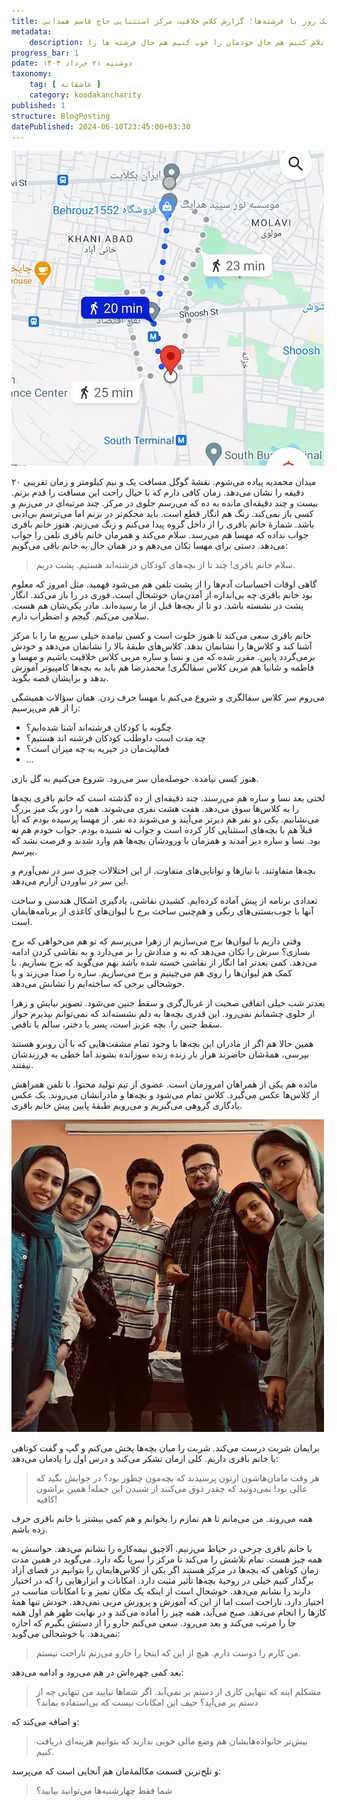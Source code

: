 ```yaml
---
title: یک روز با فرشته‌ها؛ گزارش کلاس خلاقیت مرکز استثنایی حاج قاسم همدانی
metadata: 
    description: به عنوان داوطلب خیریه کودکان فرشته اند کاملاً داوطلبانه آمده‌ایم به مرکز استثنایی حاج قاسم همدانی تا تلاش کنیم هم حال خودمان را خوب کنیم هم حال فرشته ها را
progress_bar: 1
pdate: دوشنبه ۲۱ خرداد ۱۴۰۳
taxonomy:
    tag: [ عاشقانه ]
    category: koodakancharity
published: 1
structure: BlogPosting
datePublished: 2024-06-10T23:45:00+03:30
---
```



![ ب ](e2.webp)
<!--
<div class="align-center">
Generated by <a href="https://www.bing.com/images/create/a-tired-boy-with-his-head-on-his-desk2c-alone-and-w/1-665600a4c07447cab5ccad973f402141?id=KKPJsOo4KsTMs41Fccdfmw%3D%3D&view=detailv2&idpp=genimg&noidpclose=1&thId=OIG2.kH.YxjNHkZpJ1Z7nXYZM&FORM=SYDBIC&ssp=1&safesearch=moderate&setlang=en&cc=XL&PC=SANSAAND">Microsoft Copilot</a>
</div>
-->
میدان محمدیه پیاده می‌شوم. نقشهٔ گوگل مسافت یک و نیم کیلومتر و زمان تقریبی ۲۰ دقیقه را نشان می‌دهد. زمان کافی دارم که با خیال راحت این مسافت را قدم بزنم. بیست و چند دقیقه‌ای مانده به ده که می‌رسم جلوی در مرکز. چند مرتبه‌ای در می‌زنم و کسی باز نمی‌کند. زنگ هم انگار قطع است. باید محکم‌تر در بزنم اما می‌ترسم بی‌ادبی باشد. شمارهٔ خانم باقری را از داخل گروه پیدا می‌کنم و زنگ می‌زنم. هنوز خانم باقری جواب نداده که مهسا هم می‌رسد. سلام می‌کند و همزمان خانم باقری تلفن را جواب می‌دهد. دستی برای مهسا تکان می‌دهم و در همان حال به خانم باقی می‌گویم:

> سلام خانم باقری! چند تا از بچه‌های کودکان فرشته‌اند هستیم. پشت دریم.

گاهی اوقات احساسات آدم‌ها را از پشت تلفن هم می‌شود فهمید. مثل امروز که معلوم بود خانم باقری چه بی‌اندازه از آمدن‌مان خوشحال است. فوری در را باز می‌کند. انگار پشت در نشسته باشد. دو تا از بچه‌ها قبل از ما رسیده‌اند. مادر یکی‌شان هم هست. سلامی می‌کنم. گیجم و اضطراب دارم.

خانم باقری سعی می‌کند تا هنوز خلوت است و کسی نیامده خیلی سریع ما را با مرکز آشنا کند و کلاس‌ها را نشانمان بدهد. کلاس‌های طبقه‌ٔ بالا را نشانمان می‌دهد و خودش برمی‌گردد پایین. مقرر شده که من و نسا و ساره مربی کلاس خلاقیت باشیم و مهسا و فاطمه و شانیا هم مربی کلاس سفالگری! محمدرضا هم باید به بچه‌ها کامپیوتر آموزش بدهد و برایشان قصه بگوید. 

می‌روم سر کلاس سفالگری و شروع می‌کنم با مهسا حرف زدن. همان سؤالات همیشگی را از هم می‌پرسیم:
- چگونه با کودکان فرشته‌اند آشنا شده‌ایم؟
- چه مدت است داوطلب کودکان فرشته اند هستیم؟
- فعالیت‌مان در خیریه به چه میزان است؟
-  ...

هنوز کسی نیامده. حوصله‌مان سر می‌رود. شروع می‌کنیم به گل بازی.

لختی بعد نسا و ساره هم می‌رسند. چند دقیقه‌ای از ده گذشته است که خانم باقری بچه‌ها را به کلاس‌ها سوق می‌دهد. هفت هشت نفری می‌شوند. همه را دور یک میز بزرگ می‌نشانیم. یکی دو نفر هم دیرتر می‌آیند و می‌شوند ده نفر. از مهسا پرسیده بودم که آیا قبلاً هم با بچه‌های استثنایی کار کرده است و جواب **نه** شنیده بودم. جواب خودم هم **نه** بود. نسا و ساره دیر آمدند و همزمان با ورودشان بچه‌ها هم وارد شدند و فرصت نشد که بپرسم. 

بچه‌ها متفاوتند. با نیازها و توانایی‌های متفاوت. از این اختلالات چیزی سر در نمی‌آورم و این سر در نیاوردن آزارم می‌دهد.

تعدادی برنامه از پیش آماده کرده‌ایم. کشیدن نقاشی، یادگیری اشکال هندسی و ساخت آنها با چوب‌بستنی‌های رنگی و هم‌چنین ساخت برج با لیوان‌های کاغذی از برنامه‌هایمان است. 

وقتی داریم با لیوان‌ها برج می‌سازیم از زهرا می‌پرسم که تو هم می‌خواهی که برج بسازی؟ سرش را تکان می‌دهد که نه و مدادش را بر می‌دارد و به نقاشی کردن ادامه می‌دهد. کمی بعدتر اما انگار از نقاشی خسته شده باشد بهم می‌گوید که  برج بسازیم. با کمک هم لیوان‌ها را روی هم می‌چینیم و برج می‌سازیم. ساره را صدا می‌زند و با خوشحالی برجی که ساخته‌ایم را نشانش می‌دهد.

بعدتر شب خیلی اتفاقی صحبت از غربال‌گری و سقط جنین می‌شود. تصویر نیایش و زهرا از جلوی چشمانم نمی‌رود. این قدری بچه‌ها به دلم نشسته‌اند که نمی‌توانم بپذیرم جواز سقط جنین را. بچه عزیز است، پسر یا دختر، سالم یا ناقص.

 همین حالا هم اگر از مادران این بچه‌ها با وجود تمام مشقت‌هایی که با آن روبرو هستند بپرسی، همهٔ‌شان حاضرند هزار بار زنده زنده سوزانده بشوند اما خطی به فرزندشان نیفتند. 

مائده هم یکی از همراهان امروزمان است. عضوی از تیم تولید محتوا. با تلفن همراهش از کلاس‌ها عکس می‌گیرد. کلاس تمام می‌شود و بچه‌ها و مادرانشان می‌روند. یک عکس یادگاری گروهی می‌گیریم و می‌رویم طبقهٔ پایین پیش خانم باقری. 

![ ب ](e1.webp)

برایمان شربت درست می‌کند. شربت را میان بچه‌ها پخش می‌کنم و گپ و گفت کوتاهی با خانم باقری داریم. کلی ازمان تشکر می‌کند و درس اول را یادمان می‌دهد:

> هر وقت مامان‌‌هاشون ازتون پرسیدند که بچه‌مون چطور بود؟ در جوابش بگید که عالی بود! نمی‌دونید که چقدر ذوق می‌کنند از شنیدن این جمله! همین براشون کافیه!

همه می‌روند. من می‌مانم تا هم نمازم را بخوانم و هم کمی بیشتر با خانم باقری حرف زده باشم. 

با خانم باقری چرخی در حیاط می‌زنیم. آلاچیق نیمه‌کاره را نشانم می‌دهد. حواسش به همه چیز هست. تمام تلاشش را می‌کند تا مرکز را سرپا نگه دارد. می‌گوید در همین مدت زمان کوتاهی که بچه‌ها در مرکز هستند اگر یکی از کلاس‌هایمان را بتوانیم در فضای آزاد برگذار کنیم خیلی در روحیهٔ بچه‌ها تأثیر مثبت دارد. امکانات و ابزارهایی را که در اختیار دارند را نشانم می‌دهد. خوشحال است از اینکه یک مکان تمیز و با امکانات مناسب در اختیار دارد. ناراحت است اما از این که آموزش و پرورش مربی نمی‌دهد. خودش تنها همهٔ‌ کارها را انجام می‌دهد. صبح می‌آید، همه چیز را آماده می‌کند و در نهایت ظهر هم اول همه جا را مرتب می‌کند و بعد می‌رود. سعی می‌کنم جارو را از دستش بگیرم که اجازه نمی‌دهد. با خوشحالی می‌گوید:

> من کارم را دوست دارم. هیچ از این که اینجا را جارو می‌زنم ناراحت نیستم. 

بعد کمی چهره‌اش در هم می‌رود و ادامه می‌دهد:

> مشکلم اینه که تنهایی کاری از دستم بر نمی‌آید. اگر شماها نیایید من تنهایی چه از دستم بر می‌آید؟ حیف این امکانات نیست که بی‌استفاده بماند؟

و اضافه می‌کند که:

> بیش‌تر خانواده‌هایشان هم وضع مالی خوبی ندارند که بتوانیم هزینه‌ای دریافت کنیم.

و تلخ‌ترین قسمت مکالمهٔ‌مان هم آنجایی است که می‌پرسد:

> شما فقط چهارشنبه‌ها می‌توانید بیایید؟